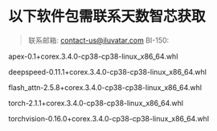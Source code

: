 # 以下软件包需联系天数智芯获取

>联系邮箱: contact-us@iluvatar.com
BI-150:

apex-0.1+corex.3.4.0-cp38-cp38-linux_x86_64.whl

deepspeed-0.11.1+corex.3.4.0-cp38-cp38-linux_x86_64.whl

flash_attn-2.5.8+corex.3.4.0-cp38-cp38-linux_x86_64.whl

torch-2.1.1+corex.3.4.0-cp38-cp38-linux_x86_64.whl

torchvision-0.16.0+corex.3.4.0-cp38-cp38-linux_x86_64.whl
